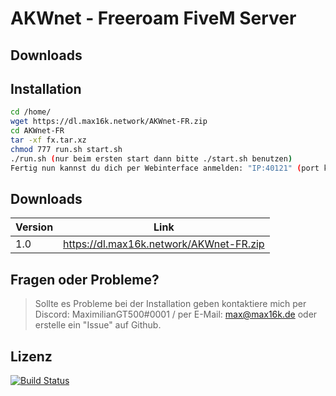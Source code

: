 # AKWnet - Freeroam FiveM Server
## Downloads


## Installation
```sh
cd /home/
wget https://dl.max16k.network/AKWnet-FR.zip
cd AKWnet-FR
tar -xf fx.tar.xz
chmod 777 run.sh start.sh
./run.sh (nur beim ersten start dann bitte ./start.sh benutzen)
Fertig nun kannst du dich per Webinterface anmelden: "IP:40121" (port kann man mit "nano start.sh" ändern)
```

## Downloads
| Version | Link |
| ------ | ------ |
| 1.0 | https://dl.max16k.network/AKWnet-FR.zip

## Fragen oder Probleme?
> Sollte es Probleme bei der Installation geben kontaktiere
> mich per Discord: MaximilianGT500#0001 / per E-Mail: max@max16k.de 
> oder erstelle ein "Issue" auf Github.


## Lizenz
[![Build Status](https://i.creativecommons.org/l/by-nc-sa/4.0/88x31.png)](https://creativecommons.org/licenses/by-nc-sa/4.0/)
